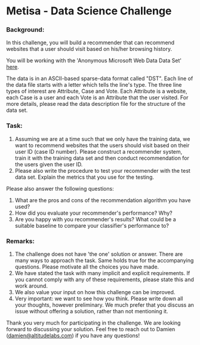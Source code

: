 # Metisa - Data Science Challenge

### Background:

In this challenge, you will build a recommender that can recommend websites that a user should visit based on his/her browsing history.

You will be working with the 'Anonymous Microsoft Web Data Data Set' [here](http://archive.ics.uci.edu/ml/datasets/Anonymous+Microsoft+Web+Data).

The data is in an ASCII-based sparse-data format called "DST". Each line of the data file starts with a letter which tells the line's type. The three line types of interest are Attribute, Case and Vote. Each Attribute is a website, each Case is a user and each Vote is an Attribute that the user visited. For more details, please read the data description file for the structure of the data set.

### Task:

1. Assuming we are at a time such that we only have the training data, we want to recommend websites that the users should visit based on their user ID (case ID number). Please construct a recommender system, train it with the training data set and then conduct recommendation for the users given the user ID.
2. Please also write the procedure to test your recommender with the test data set. Explain the metrics that you use for the testing.

Please also answer the following questions:

1. What are the pros and cons of the recommendation algorithm you have used?
2. How did you evaluate your recommender's performance? Why?
3. Are you happy with you recommender's results? What could be a suitable baseline to compare your classifier's performance to?

### Remarks:

1. The challenge does not have 'the one' solution or answer. There are many ways to approach the task. Same holds true for the accompanying questions. Please motivate all the choices you have made.
2. We have stated the task with many implicit and explicit requirements. If you cannot comply with any of these requirements, please state this and work around.
3. We also value your input on how this challenge can be improved.
4. Very important: we want to see how you think. Please write down all your thoughts, however preliminary. We much prefer that you discuss an issue without offering a solution, rather than not mentioning it.

Thank you very much for participating in the challenge. We are looking forward to discussing your solution. Feel free to reach out to Damien (damien@altitudelabs.com) if you have any questions!
